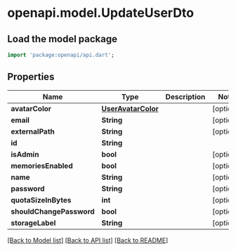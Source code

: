 # openapi.model.UpdateUserDto

## Load the model package
```dart
import 'package:openapi/api.dart';
```

## Properties
Name | Type | Description | Notes
------------ | ------------- | ------------- | -------------
**avatarColor** | [**UserAvatarColor**](UserAvatarColor.md) |  | [optional] 
**email** | **String** |  | [optional] 
**externalPath** | **String** |  | [optional] 
**id** | **String** |  | 
**isAdmin** | **bool** |  | [optional] 
**memoriesEnabled** | **bool** |  | [optional] 
**name** | **String** |  | [optional] 
**password** | **String** |  | [optional] 
**quotaSizeInBytes** | **int** |  | [optional] 
**shouldChangePassword** | **bool** |  | [optional] 
**storageLabel** | **String** |  | [optional] 

[[Back to Model list]](../README.md#documentation-for-models) [[Back to API list]](../README.md#documentation-for-api-endpoints) [[Back to README]](../README.md)


